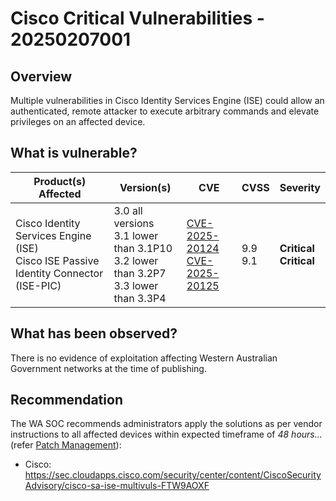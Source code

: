 # Cisco Critical Vulnerabilities - 20250207001

## Overview

Multiple vulnerabilities in Cisco Identity Services Engine (ISE) could allow an authenticated, remote attacker to execute arbitrary commands and elevate privileges on an affected device.

## What is vulnerable?

| Product(s) Affected                                                                      | Version(s)                                                                                      | CVE                                                                                                                                      | CVSS         | Severity                       |
| ---------------------------------------------------------------------------------------- | ----------------------------------------------------------------------------------------------- | ---------------------------------------------------------------------------------------------------------------------------------------- | ------------ | ------------------------------ |
| Cisco Identity Services Engine (ISE) <br> Cisco ISE Passive Identity Connector (ISE-PIC) | 3.0 all versions <br> 3.1 lower than 3.1P10 <br> 3.2 lower than 3.2P7 <br> 3.3 lower than 3.3P4 | [CVE-2025-20124](https://nvd.nist.gov/vuln/detail/CVE-2025-20124) <br> [CVE-2025-20125](https://nvd.nist.gov/vuln/detail/CVE-2025-20125) | 9.9 <br> 9.1 | **Critical** <br> **Critical** |

## What has been observed?

There is no evidence of exploitation affecting Western Australian Government networks at the time of publishing.

## Recommendation

The WA SOC recommends administrators apply the solutions as per vendor instructions to all affected devices within expected timeframe of *48 hours...* (refer [Patch Management](../guidelines/patch-management.md)):

- Cisco: <https://sec.cloudapps.cisco.com/security/center/content/CiscoSecurityAdvisory/cisco-sa-ise-multivuls-FTW9AOXF>
